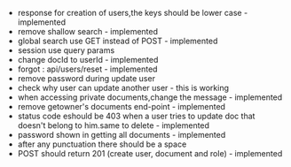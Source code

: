 - response for creation of users,the keys should be lower case - implemented
- remove shallow search - implemented
- global search use GET instead of POST - implemented
- session use query params
- change docId to userId - implemented
- forgot : api/users/reset - implemented
- remove password during update user
- check why user can update another user - this is working
- when accessing private documents,change the message - implemented
- remove getowner's documents end-point - implemented 
- status code eshould be 403 when a user tries to update doc that doesn't belong to him.same to delete - implemented
- password shown in getting all documents - implemented
- after any punctuation there should be a space
- POST should return 201 (create user, document and role) - implemented